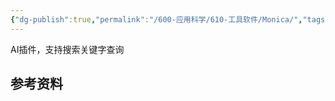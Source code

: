 ```yaml
---
{"dg-publish":true,"permalink":"/600-应用科学/610-工具软件/Monica/","tags":["Plugin/Chrome/AI","AI"],"noteIcon":""}
---
```


AI插件，支持搜索关键字查询


## 参考资料